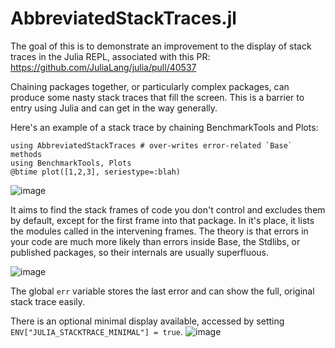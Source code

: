 # AbbreviatedStackTraces.jl

The goal of this is to demonstrate an improvement to the display of stack traces in the Julia REPL, associated with this PR: https://github.com/JuliaLang/julia/pull/40537

Chaining packages together, or particularly complex packages, can produce some nasty stack traces that fill the screen. This is a barrier to entry using Julia and can get in the way generally.

Here's an example of a stack trace by chaining BenchmarkTools and Plots:

```
using AbbreviatedStackTraces # over-writes error-related `Base` methods
using BenchmarkTools, Plots
@btime plot([1,2,3], seriestype=:blah)
```
![image](https://user-images.githubusercontent.com/1438610/115907559-0c36b300-a437-11eb-87c3-ba314ab6db72.png)

It aims to find the stack frames of code you don't control and excludes them by default, except for the first frame into that package. In it's place, it lists the modules called in the intervening frames. The theory is that errors in your code are much more likely than errors inside Base, the Stdlibs, or published packages, so their internals are usually superfluous.

![image](https://user-images.githubusercontent.com/1438610/116329328-1dfeba00-a799-11eb-8b86-f5c28e5b78e0.png)

The global `err` variable stores the last error and can show the full, original stack trace easily.

There is an optional minimal display available, accessed by setting `ENV["JULIA_STACKTRACE_MINIMAL"] = true`.
![image](https://user-images.githubusercontent.com/1438610/116329297-0b848080-a799-11eb-9d71-32650092b3a5.png)
